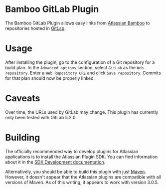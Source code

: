 # Bamboo GitLab Plugin

The Bamboo GitLab Plugin allows easy links from [Atlassian Bamboo](https://www.atlassian.com/software/bamboo) to repositories hosted in [GitLab](http://gitlab.org/).

# Usage

After installing the plugin, go to the configuration of a Git repository for a build plan.  In the `Advanced options` section, select `GitLab` as the `Web repository`.  Enter a `Web Repository URL` and click `Save repository`.  Commits for that plan should now be properly linked.

# Caveats

Over time, the URLs used by GitLab may change.  This plugin has currently only been tested with GitLab 5.2.0.

# Building

The officially recommended way to develop plugins for Atlassian applications is to install the Atlassian Plugin SDK.  You can find information about it in the [SDK Development documentation](https://developer.atlassian.com/display/DOCS/Getting+Started).

Alternatively, you should be able to build this plugin with just [Maven](http://maven.apache.org/).  However, it doesn't appear that the Atlassian plugins are compatible with all versions of Maven.  As of this writing, it appears to work with version 3.0.5.
